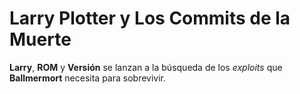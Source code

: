 
# Larry Plotter y Los Commits de la Muerte

**Larry**, **ROM** y **Versión** se lanzan a la búsqueda de los *exploits* que **Ballmermort** necesita para sobrevivir.
